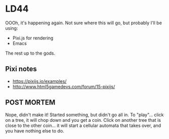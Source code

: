 # LD44

OOOh, it's happening again. Not sure where this will go, but probably I'll be using:

* Pixi.js for rendering
* Emacs

The rest up to the gods.

## Pixi notes

- https://pixijs.io/examples/
- http://www.html5gamedevs.com/forum/15-pixijs/

## POST MORTEM

Nope, didn't make it! Started something, but didn't go all in. To "play"... click on a tree, it will chop down and you get a coin. Click on another tree that is close to the other coin... it will start a cellular automata that takes over, and you have nothing else to do.